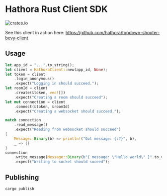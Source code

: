 # Hathora Rust Client SDK

![crates.io](https://img.shields.io/crates/v/hathora-client-sdk.svg)

See this client in action here: https://github.com/hathora/topdown-shooter-bevy-client

## Usage

```rs
let app_id = "...".to_string();
let client = HathoraClient::new(app_id, None);
let token = client
    .login_anonymous()
    .expect("Logging in should succeed.");
let roomId = client
    .create(&token, vec![])
    .expect("Creating a room should succeed");
let mut connection = client
    .connect(&token, &roomId)
    .expect("Creating a websocket should succeed.");

match connection
    .read_message()
    .expect("Reading from websocket should succeed")
{
    Message::Binary(b) => println!("Got message: {:?}", b),
    _ => {}
}
connection
    .write_message(Message::Binary(b"{ message: \"Hello world\" }".to_vec()))
    .expect("Writing to socket should suceed");
```

## Publishing

```bash
cargo publish
```
